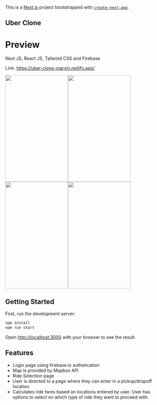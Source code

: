 This is a [Next.js](https://nextjs.org/) project bootstrapped with [`create-next-app`](https://github.com/vercel/next.js/tree/canary/packages/create-next-app).
## Uber Clone 

# Preview

Next JS, React JS, Tailwind CSS and Firebase

Link: https://uber-clone-marvin.netlify.app/


<img src="https://i.gyazo.com/d159945bf732b2516d7e06cf3ca8fa43.png" width="200px" height="340px"><img src="https://i.gyazo.com/d5fa28b4af45e769029c420f5c6be479.png" width="200px" height="340px"> <img src="https://i.gyazo.com/73dc6eca37737853fe153ca2ee6a5791.png" width="200px" height="340px"><img src="https://i.gyazo.com/9221fd429b3646e54b276bc91bc1df32.png" width="200px" height="340px">

## Getting Started

First, run the development server:

```bash
npm install
npm run start
```

Open [http://localhost:3000](http://localhost:3000) with your browser to see the result.


## Features
- Login page using firebase.io authetication
- Map is provided by Mapbox API
- Ride Selection page
- User is directed to a page where they can enter in a pickup/dropoff location
- Calculates ride fares based on locations entered by user. User has options to select on which type of ride they want to proceed with.

